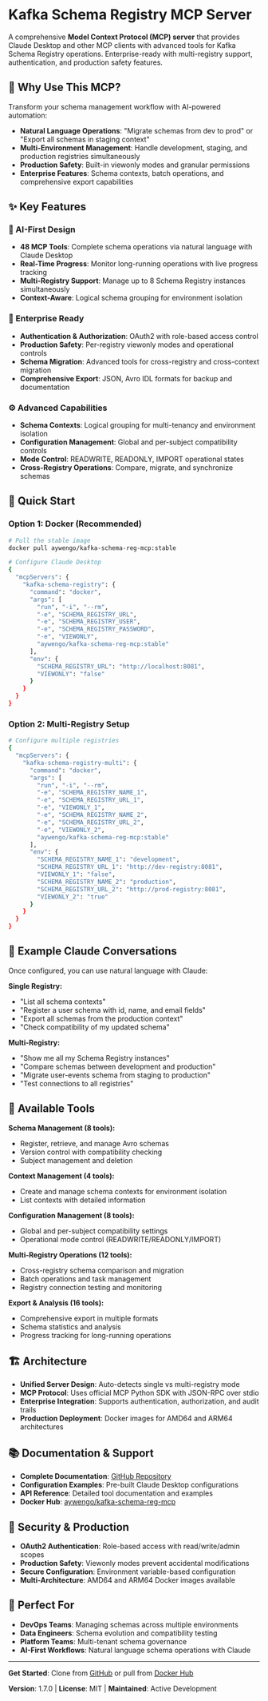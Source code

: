 # Kafka Schema Registry MCP Server

A comprehensive **Model Context Protocol (MCP) server** that provides Claude Desktop and other MCP clients with advanced tools for Kafka Schema Registry operations. Enterprise-ready with multi-registry support, authentication, and production safety features.

## 🎯 Why Use This MCP?

Transform your schema management workflow with AI-powered automation:
- **Natural Language Operations**: "Migrate schemas from dev to prod" or "Export all schemas in staging context"
- **Multi-Environment Management**: Handle development, staging, and production registries simultaneously
- **Production Safety**: Built-in viewonly modes and granular permissions
- **Enterprise Features**: Schema contexts, batch operations, and comprehensive export capabilities

## ✨ Key Features

### **🤖 AI-First Design**
- **48 MCP Tools**: Complete schema operations via natural language with Claude Desktop
- **Real-Time Progress**: Monitor long-running operations with live progress tracking
- **Multi-Registry Support**: Manage up to 8 Schema Registry instances simultaneously
- **Context-Aware**: Logical schema grouping for environment isolation

### **🏢 Enterprise Ready**
- **Authentication & Authorization**: OAuth2 with role-based access control
- **Production Safety**: Per-registry viewonly modes and operational controls
- **Schema Migration**: Advanced tools for cross-registry and cross-context migration
- **Comprehensive Export**: JSON, Avro IDL formats for backup and documentation

### **⚙️ Advanced Capabilities**
- **Schema Contexts**: Logical grouping for multi-tenancy and environment isolation
- **Configuration Management**: Global and per-subject compatibility controls
- **Mode Control**: READWRITE, READONLY, IMPORT operational states
- **Cross-Registry Operations**: Compare, migrate, and synchronize schemas

## 🚀 Quick Start

### Option 1: Docker (Recommended)
```bash
# Pull the stable image
docker pull aywengo/kafka-schema-reg-mcp:stable

# Configure Claude Desktop
{
  "mcpServers": {
    "kafka-schema-registry": {
      "command": "docker",
      "args": [
        "run", "-i", "--rm",
        "-e", "SCHEMA_REGISTRY_URL",
        "-e", "SCHEMA_REGISTRY_USER", 
        "-e", "SCHEMA_REGISTRY_PASSWORD",
        "-e", "VIEWONLY",
        "aywengo/kafka-schema-reg-mcp:stable"
      ],
      "env": {
        "SCHEMA_REGISTRY_URL": "http://localhost:8081",
        "VIEWONLY": "false"
      }
    }
  }
}
```

### Option 2: Multi-Registry Setup
```bash
# Configure multiple registries
{
  "mcpServers": {
    "kafka-schema-registry-multi": {
      "command": "docker",
      "args": [
        "run", "-i", "--rm",
        "-e", "SCHEMA_REGISTRY_NAME_1",
        "-e", "SCHEMA_REGISTRY_URL_1",
        "-e", "VIEWONLY_1",
        "-e", "SCHEMA_REGISTRY_NAME_2", 
        "-e", "SCHEMA_REGISTRY_URL_2",
        "-e", "VIEWONLY_2",
        "aywengo/kafka-schema-reg-mcp:stable"
      ],
      "env": {
        "SCHEMA_REGISTRY_NAME_1": "development",
        "SCHEMA_REGISTRY_URL_1": "http://dev-registry:8081",
        "VIEWONLY_1": "false",
        "SCHEMA_REGISTRY_NAME_2": "production",
        "SCHEMA_REGISTRY_URL_2": "http://prod-registry:8081", 
        "VIEWONLY_2": "true"
      }
    }
  }
}
```

## 💬 Example Claude Conversations

Once configured, you can use natural language with Claude:

**Single Registry:**
- "List all schema contexts"
- "Register a user schema with id, name, and email fields"
- "Export all schemas from the production context"
- "Check compatibility of my updated schema"

**Multi-Registry:**
- "Show me all my Schema Registry instances"
- "Compare schemas between development and production"
- "Migrate user-events schema from staging to production"
- "Test connections to all registries"

## 🔧 Available Tools

**Schema Management (8 tools):**
- Register, retrieve, and manage Avro schemas
- Version control with compatibility checking
- Subject management and deletion

**Context Management (4 tools):**
- Create and manage schema contexts for environment isolation
- List contexts with detailed information

**Configuration Management (8 tools):**
- Global and per-subject compatibility settings
- Operational mode control (READWRITE/READONLY/IMPORT)

**Multi-Registry Operations (12 tools):**
- Cross-registry schema comparison and migration
- Batch operations and task management
- Registry connection testing and monitoring

**Export & Analysis (16 tools):**
- Comprehensive export in multiple formats
- Schema statistics and analysis
- Progress tracking for long-running operations

## 🏗️ Architecture

- **Unified Server Design**: Auto-detects single vs multi-registry mode
- **MCP Protocol**: Uses official MCP Python SDK with JSON-RPC over stdio
- **Enterprise Integration**: Supports authentication, authorization, and audit trails
- **Production Deployment**: Docker images for AMD64 and ARM64 architectures

## 📚 Documentation & Support

- **Complete Documentation**: [GitHub Repository](https://github.com/aywengo/kafka-schema-reg-mcp)
- **Configuration Examples**: Pre-built Claude Desktop configurations
- **API Reference**: Detailed tool documentation and examples
- **Docker Hub**: [aywengo/kafka-schema-reg-mcp](https://hub.docker.com/r/aywengo/kafka-schema-reg-mcp)

## 🔐 Security & Production

- **OAuth2 Authentication**: Role-based access with read/write/admin scopes
- **Production Safety**: Viewonly modes prevent accidental modifications
- **Secure Configuration**: Environment variable-based configuration
- **Multi-Architecture**: AMD64 and ARM64 Docker images available

## 🎯 Perfect For

- **DevOps Teams**: Managing schemas across multiple environments
- **Data Engineers**: Schema evolution and compatibility testing
- **Platform Teams**: Multi-tenant schema governance
- **AI-First Workflows**: Natural language schema operations with Claude

---

**Get Started**: Clone from [GitHub](https://github.com/aywengo/kafka-schema-reg-mcp) or pull from [Docker Hub](https://hub.docker.com/r/aywengo/kafka-schema-reg-mcp)

**Version**: 1.7.0 | **License**: MIT | **Maintained**: Active Development 